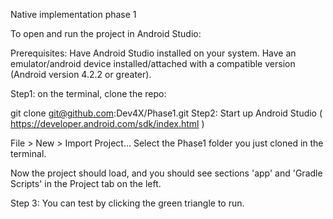 Native implementation phase 1

To open and run the project in Android Studio:

Prerequisites: Have Android Studio installed on your system. Have an emulator/android device installed/attached with a compatible version (Android version 4.2.2 or greater).

Step1: on the terminal, clone the repo:

git clone git@github.com:Dev4X/Phase1.git
Step2: Start up Android Studio ( https://developer.android.com/sdk/index.html )

File > New > Import Project... Select the Phase1 folder you just cloned in the terminal.

Now the project should load, and you should see sections 'app' and 'Gradle Scripts' in the Project tab on the left.

Step 3: You can test by clicking the green triangle to run.

